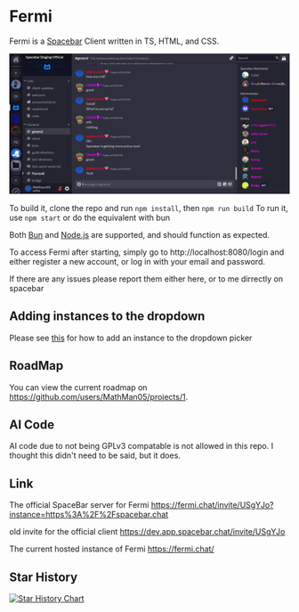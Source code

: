 # Fermi
Fermi is a [Spacebar](https://spacebar.chat) Client written in TS, HTML, and CSS.

![](src/webpage/home/SS1.webp)

To build it, clone the repo and run `npm install`, then `npm run build`
To run it, use `npm start`
or do the equivalent with bun

Both [Bun](https://bun.sh) and [Node.js](https://nodejs.org) are supported, and should function as expected.

To access Fermi after starting, simply go to http://localhost:8080/login and either register a new account, or log in with your email and password.

If there are any issues please report them either here, or to me dirrectly on spacebar
## Adding instances to the dropdown
Please see [this](https://github.com/MathMan05/Fermi/blob/main/InstanceInfo.md) for how to add an instance to the dropdown picker
## RoadMap
You can view the current roadmap on https://github.com/users/MathMan05/projects/1.
## AI Code
AI code due to not being GPLv3 compatable is not allowed in this repo. I thought this didn't need to be said, but it does.
## Link
The official SpaceBar server for Fermi https://fermi.chat/invite/USgYJo?instance=https%3A%2F%2Fspacebar.chat

old invite for the official client https://dev.app.spacebar.chat/invite/USgYJo

The current hosted instance of Fermi https://fermi.chat/


## Star History

<a href="https://www.star-history.com/#MathMan05/Fermi&Date">
 <picture>
   <source media="(prefers-color-scheme: dark)" srcset="https://api.star-history.com/svg?repos=MathMan05/Fermi&type=Date&theme=dark" />
   <source media="(prefers-color-scheme: light)" srcset="https://api.star-history.com/svg?repos=MathMan05/Fermi&type=Date" />
   <img alt="Star History Chart" src="https://api.star-history.com/svg?repos=MathMan05/Fermi&type=Date" />
 </picture>
</a>
